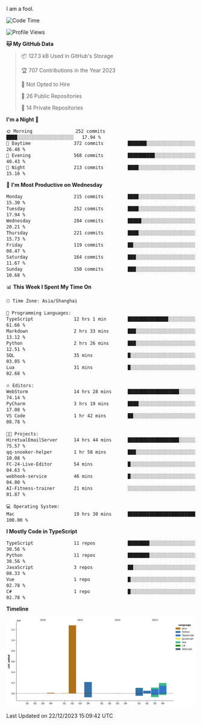 I am a fool.

<!--START_SECTION:waka-->
![Code Time](http://img.shields.io/badge/Code%20Time-1%2C001%20hrs%2018%20mins-blue)

![Profile Views](http://img.shields.io/badge/Profile%20Views-1-blue)

**🐱 My GitHub Data** 

> 📦 127.3 kB Used in GitHub's Storage 
 > 
> 🏆 707 Contributions in the Year 2023
 > 
> 🚫 Not Opted to Hire
 > 
> 📜 26 Public Repositories 
 > 
> 🔑 14 Private Repositories 
 > 
**I'm a Night 🦉** 

```text
🌞 Morning                252 commits         ████░░░░░░░░░░░░░░░░░░░░░   17.94 % 
🌆 Daytime                372 commits         ███████░░░░░░░░░░░░░░░░░░   26.48 % 
🌃 Evening                568 commits         ██████████░░░░░░░░░░░░░░░   40.43 % 
🌙 Night                  213 commits         ████░░░░░░░░░░░░░░░░░░░░░   15.16 % 
```
📅 **I'm Most Productive on Wednesday** 

```text
Monday                   215 commits         ████░░░░░░░░░░░░░░░░░░░░░   15.30 % 
Tuesday                  252 commits         ████░░░░░░░░░░░░░░░░░░░░░   17.94 % 
Wednesday                284 commits         █████░░░░░░░░░░░░░░░░░░░░   20.21 % 
Thursday                 221 commits         ████░░░░░░░░░░░░░░░░░░░░░   15.73 % 
Friday                   119 commits         ██░░░░░░░░░░░░░░░░░░░░░░░   08.47 % 
Saturday                 164 commits         ███░░░░░░░░░░░░░░░░░░░░░░   11.67 % 
Sunday                   150 commits         ███░░░░░░░░░░░░░░░░░░░░░░   10.68 % 
```


📊 **This Week I Spent My Time On** 

```text
🕑︎ Time Zone: Asia/Shanghai

💬 Programming Languages: 
TypeScript               12 hrs 1 min        ███████████████░░░░░░░░░░   61.66 % 
Markdown                 2 hrs 33 mins       ███░░░░░░░░░░░░░░░░░░░░░░   13.12 % 
Python                   2 hrs 26 mins       ███░░░░░░░░░░░░░░░░░░░░░░   12.51 % 
SQL                      35 mins             █░░░░░░░░░░░░░░░░░░░░░░░░   03.05 % 
Lua                      31 mins             █░░░░░░░░░░░░░░░░░░░░░░░░   02.68 % 

🔥 Editors: 
WebStorm                 14 hrs 28 mins      ███████████████████░░░░░░   74.14 % 
PyCharm                  3 hrs 19 mins       ████░░░░░░░░░░░░░░░░░░░░░   17.08 % 
VS Code                  1 hr 42 mins        ██░░░░░░░░░░░░░░░░░░░░░░░   08.78 % 

🐱‍💻 Projects: 
HiretualEmailServer      14 hrs 44 mins      ███████████████████░░░░░░   75.57 % 
qq-snooker-helper        1 hr 58 mins        ███░░░░░░░░░░░░░░░░░░░░░░   10.08 % 
FC-24-Live-Editor        54 mins             █░░░░░░░░░░░░░░░░░░░░░░░░   04.63 % 
webhook-service          46 mins             █░░░░░░░░░░░░░░░░░░░░░░░░   04.00 % 
AI-Fitness-trainer       21 mins             ░░░░░░░░░░░░░░░░░░░░░░░░░   01.87 % 

💻 Operating System: 
Mac                      19 hrs 30 mins      █████████████████████████   100.00 % 
```

**I Mostly Code in TypeScript** 

```text
TypeScript               11 repos            ████████░░░░░░░░░░░░░░░░░   30.56 % 
Python                   11 repos            ████████░░░░░░░░░░░░░░░░░   30.56 % 
JavaScript               3 repos             ██░░░░░░░░░░░░░░░░░░░░░░░   08.33 % 
Vue                      1 repo              █░░░░░░░░░░░░░░░░░░░░░░░░   02.78 % 
C#                       1 repo              █░░░░░░░░░░░░░░░░░░░░░░░░   02.78 % 
```



**Timeline**

![Lines of Code chart](https://raw.githubusercontent.com/VeejaLiu/VeejaLiu/master/assets/bar_graph.png)


 Last Updated on 22/12/2023 15:09:42 UTC
<!--END_SECTION:waka-->
